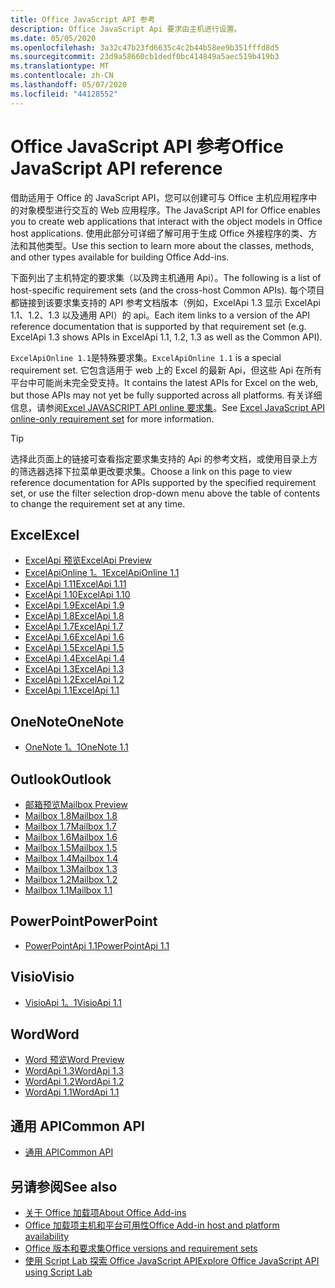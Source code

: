 ```yaml
---
title: Office JavaScript API 参考
description: Office JavaScript Api 要求由主机进行设置。
ms.date: 05/05/2020
ms.openlocfilehash: 3a32c47b23fd6635c4c2b44b58ee9b351fffd8d5
ms.sourcegitcommit: 23d9a58660cb1dedf0bc414849a5aec519b419b3
ms.translationtype: MT
ms.contentlocale: zh-CN
ms.lasthandoff: 05/07/2020
ms.locfileid: "44128552"
---
```

# <a name="office-javascript-api-reference"></a><span data-ttu-id="135b2-103">Office JavaScript API 参考</span><span class="sxs-lookup"><span data-stu-id="135b2-103">Office JavaScript API reference</span></span>

<span data-ttu-id="135b2-104">借助适用于 Office 的 JavaScript API，您可以创建可与 Office 主机应用程序中的对象模型进行交互的 Web 应用程序。</span><span class="sxs-lookup"><span data-stu-id="135b2-104">The JavaScript API for Office enables you to create web applications that interact with the object models in Office host applications.</span></span> <span data-ttu-id="135b2-105">使用此部分可详细了解可用于生成 Office 外接程序的类、方法和其他类型。</span><span class="sxs-lookup"><span data-stu-id="135b2-105">Use this section to learn more about the classes, methods, and other types available for building Office Add-ins.</span></span>

<span data-ttu-id="135b2-106">下面列出了主机特定的要求集（以及跨主机通用 Api）。</span><span class="sxs-lookup"><span data-stu-id="135b2-106">The following is a list of host-specific requirement sets (and the cross-host Common APIs).</span></span> <span data-ttu-id="135b2-107">每个项目都链接到该要求集支持的 API 参考文档版本（例如，ExcelApi 1.3 显示 ExcelApi 1.1、1.2、1.3 以及通用 API）的 api。</span><span class="sxs-lookup"><span data-stu-id="135b2-107">Each item links to a version of the API reference documentation that is supported by that requirement set (e.g. ExcelApi 1.3 shows APIs in ExcelApi 1.1, 1.2, 1.3 as well as the Common API).</span></span>

<span data-ttu-id="135b2-108">`ExcelApiOnline 1.1`是特殊要求集。</span><span class="sxs-lookup"><span data-stu-id="135b2-108">`ExcelApiOnline 1.1` is a special requirement set.</span></span> <span data-ttu-id="135b2-109">它包含适用于 web 上的 Excel 的最新 Api，但这些 Api 在所有平台中可能尚未完全受支持。</span><span class="sxs-lookup"><span data-stu-id="135b2-109">It contains the latest APIs for Excel on the web, but those APIs may not yet be fully supported across all platforms.</span></span> <span data-ttu-id="135b2-110">有关详细信息，请参阅[Excel JAVASCRIPT API online 要求集](/office/dev/add-ins/reference/requirement-sets/excel-api-online-requirement-set)。</span><span class="sxs-lookup"><span data-stu-id="135b2-110">See [Excel JavaScript API online-only requirement set](/office/dev/add-ins/reference/requirement-sets/excel-api-online-requirement-set) for more information.</span></span>

> [!TIP]
> <span data-ttu-id="135b2-111">选择此页面上的链接可查看指定要求集支持的 Api 的参考文档，或使用目录上方的筛选器选择下拉菜单更改要求集。</span><span class="sxs-lookup"><span data-stu-id="135b2-111">Choose a link on this page to view reference documentation for APIs supported by the specified requirement set, or use the filter selection drop-down menu above the table of contents to change the requirement set at any time.</span></span>

## <a name="excel"></a><span data-ttu-id="135b2-112">Excel</span><span class="sxs-lookup"><span data-stu-id="135b2-112">Excel</span></span>

- [<span data-ttu-id="135b2-113">ExcelApi 预览</span><span class="sxs-lookup"><span data-stu-id="135b2-113">ExcelApi Preview</span></span>](/javascript/api/excel?view=excel-js-preview)
- [<span data-ttu-id="135b2-114">ExcelApiOnline 1。1</span><span class="sxs-lookup"><span data-stu-id="135b2-114">ExcelApiOnline 1.1</span></span>](/javascript/api/excel?view=excel-js-online)
- [<span data-ttu-id="135b2-115">ExcelApi 1.11</span><span class="sxs-lookup"><span data-stu-id="135b2-115">ExcelApi 1.11</span></span>](/javascript/api/excel?view=excel-js-1.11)
- [<span data-ttu-id="135b2-116">ExcelApi 1.10</span><span class="sxs-lookup"><span data-stu-id="135b2-116">ExcelApi 1.10</span></span>](/javascript/api/excel?view=excel-js-1.10)
- [<span data-ttu-id="135b2-117">ExcelApi 1.9</span><span class="sxs-lookup"><span data-stu-id="135b2-117">ExcelApi 1.9</span></span>](/javascript/api/excel?view=excel-js-1.9)
- [<span data-ttu-id="135b2-118">ExcelApi 1.8</span><span class="sxs-lookup"><span data-stu-id="135b2-118">ExcelApi 1.8</span></span>](/javascript/api/excel?view=excel-js-1.8)
- [<span data-ttu-id="135b2-119">ExcelApi 1.7</span><span class="sxs-lookup"><span data-stu-id="135b2-119">ExcelApi 1.7</span></span>](/javascript/api/excel?view=excel-js-1.7)
- [<span data-ttu-id="135b2-120">ExcelApi 1.6</span><span class="sxs-lookup"><span data-stu-id="135b2-120">ExcelApi 1.6</span></span>](/javascript/api/excel?view=excel-js-1.6)
- [<span data-ttu-id="135b2-121">ExcelApi 1.5</span><span class="sxs-lookup"><span data-stu-id="135b2-121">ExcelApi 1.5</span></span>](/javascript/api/excel?view=excel-js-1.5)
- [<span data-ttu-id="135b2-122">ExcelApi 1.4</span><span class="sxs-lookup"><span data-stu-id="135b2-122">ExcelApi 1.4</span></span>](/javascript/api/excel?view=excel-js-1.4)
- [<span data-ttu-id="135b2-123">ExcelApi 1.3</span><span class="sxs-lookup"><span data-stu-id="135b2-123">ExcelApi 1.3</span></span>](/javascript/api/excel?view=excel-js-1.3)
- [<span data-ttu-id="135b2-124">ExcelApi 1.2</span><span class="sxs-lookup"><span data-stu-id="135b2-124">ExcelApi 1.2</span></span>](/javascript/api/excel?view=excel-js-1.2)
- [<span data-ttu-id="135b2-125">ExcelApi 1.1</span><span class="sxs-lookup"><span data-stu-id="135b2-125">ExcelApi 1.1</span></span>](/javascript/api/excel?view=excel-js-1.1)

## <a name="onenote"></a><span data-ttu-id="135b2-126">OneNote</span><span class="sxs-lookup"><span data-stu-id="135b2-126">OneNote</span></span>

- [<span data-ttu-id="135b2-127">OneNote 1。1</span><span class="sxs-lookup"><span data-stu-id="135b2-127">OneNote 1.1</span></span>](/javascript/api/onenote?view=onenote-js-1.1)

## <a name="outlook"></a><span data-ttu-id="135b2-128">Outlook</span><span class="sxs-lookup"><span data-stu-id="135b2-128">Outlook</span></span>

- [<span data-ttu-id="135b2-129">邮箱预览</span><span class="sxs-lookup"><span data-stu-id="135b2-129">Mailbox Preview</span></span>](/javascript/api/outlook?view=outlook-js-preview)
- [<span data-ttu-id="135b2-130">Mailbox 1.8</span><span class="sxs-lookup"><span data-stu-id="135b2-130">Mailbox 1.8</span></span>](/javascript/api/outlook?view=outlook-js-1.8)
- [<span data-ttu-id="135b2-131">Mailbox 1.7</span><span class="sxs-lookup"><span data-stu-id="135b2-131">Mailbox 1.7</span></span>](/javascript/api/outlook?view=outlook-js-1.7)
- [<span data-ttu-id="135b2-132">Mailbox 1.6</span><span class="sxs-lookup"><span data-stu-id="135b2-132">Mailbox 1.6</span></span>](/javascript/api/outlook?view=outlook-js-1.6)
- [<span data-ttu-id="135b2-133">Mailbox 1.5</span><span class="sxs-lookup"><span data-stu-id="135b2-133">Mailbox 1.5</span></span>](/javascript/api/outlook?view=outlook-js-1.5)
- [<span data-ttu-id="135b2-134">Mailbox 1.4</span><span class="sxs-lookup"><span data-stu-id="135b2-134">Mailbox 1.4</span></span>](/javascript/api/outlook?view=outlook-js-1.4)
- [<span data-ttu-id="135b2-135">Mailbox 1.3</span><span class="sxs-lookup"><span data-stu-id="135b2-135">Mailbox 1.3</span></span>](/javascript/api/outlook?view=outlook-js-1.3)
- [<span data-ttu-id="135b2-136">Mailbox 1.2</span><span class="sxs-lookup"><span data-stu-id="135b2-136">Mailbox 1.2</span></span>](/javascript/api/outlook?view=outlook-js-1.2)
- [<span data-ttu-id="135b2-137">Mailbox 1.1</span><span class="sxs-lookup"><span data-stu-id="135b2-137">Mailbox 1.1</span></span>](/javascript/api/outlook?view=outlook-js-1.1)

## <a name="powerpoint"></a><span data-ttu-id="135b2-138">PowerPoint</span><span class="sxs-lookup"><span data-stu-id="135b2-138">PowerPoint</span></span>

- [<span data-ttu-id="135b2-139">PowerPointApi 1.1</span><span class="sxs-lookup"><span data-stu-id="135b2-139">PowerPointApi 1.1</span></span>](/javascript/api/powerpoint?view=powerpoint-js-1.1)

## <a name="visio"></a><span data-ttu-id="135b2-140">Visio</span><span class="sxs-lookup"><span data-stu-id="135b2-140">Visio</span></span>

- [<span data-ttu-id="135b2-141">VisioApi 1。1</span><span class="sxs-lookup"><span data-stu-id="135b2-141">VisioApi 1.1</span></span>](/javascript/api/visio?view=visio-js-1.1)

## <a name="word"></a><span data-ttu-id="135b2-142">Word</span><span class="sxs-lookup"><span data-stu-id="135b2-142">Word</span></span>

- [<span data-ttu-id="135b2-143">Word 预览</span><span class="sxs-lookup"><span data-stu-id="135b2-143">Word Preview</span></span>](/javascript/api/word?view=word-js-preview)
- [<span data-ttu-id="135b2-144">WordApi 1.3</span><span class="sxs-lookup"><span data-stu-id="135b2-144">WordApi 1.3</span></span>](/javascript/api/word?view=word-js-1.3)
- [<span data-ttu-id="135b2-145">WordApi 1.2</span><span class="sxs-lookup"><span data-stu-id="135b2-145">WordApi 1.2</span></span>](/javascript/api/word?view=word-js-1.2)
- [<span data-ttu-id="135b2-146">WordApi 1.1</span><span class="sxs-lookup"><span data-stu-id="135b2-146">WordApi 1.1</span></span>](/javascript/api/word?view=word-js-1.1)

## <a name="common-api"></a><span data-ttu-id="135b2-147">通用 API</span><span class="sxs-lookup"><span data-stu-id="135b2-147">Common API</span></span>

- [<span data-ttu-id="135b2-148">通用 API</span><span class="sxs-lookup"><span data-stu-id="135b2-148">Common API</span></span>](/javascript/api/office?view=common-js)

## <a name="see-also"></a><span data-ttu-id="135b2-149">另请参阅</span><span class="sxs-lookup"><span data-stu-id="135b2-149">See also</span></span>

- [<span data-ttu-id="135b2-150">关于 Office 加载项</span><span class="sxs-lookup"><span data-stu-id="135b2-150">About Office Add-ins</span></span>](/office/dev/add-ins/overview)
- [<span data-ttu-id="135b2-151">Office 加载项主机和平台可用性</span><span class="sxs-lookup"><span data-stu-id="135b2-151">Office Add-in host and platform availability</span></span>](/office/dev/add-ins/overview/office-add-in-availability)
- [<span data-ttu-id="135b2-152">Office 版本和要求集</span><span class="sxs-lookup"><span data-stu-id="135b2-152">Office versions and requirement sets</span></span>](/office/dev/add-ins/develop/office-versions-and-requirement-sets)
- [<span data-ttu-id="135b2-153">使用 Script Lab 探索 Office JavaScript API</span><span class="sxs-lookup"><span data-stu-id="135b2-153">Explore Office JavaScript API using Script Lab</span></span>](/office/dev/add-ins/overview/explore-with-script-lab)
